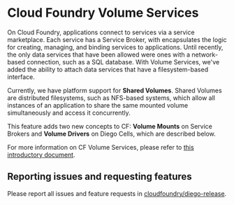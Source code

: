 # Cloud Foundry Volume Services

On Cloud Foundry, applications connect to services via a service marketplace. Each service has a Service Broker, with encapsulates the logic for creating, managing, and binding services to applications. Until recently, the only data services that have been allowed were ones with a network-based connection, such as a SQL database. With Volume Services, we've added the ability to attach data services that have a filesystem-based interface.

Currently, we have platform support for **Shared Volumes**. Shared Volumes are distributed filesystems, such as NFS-based systems, which allow all instances of an application to share the same mounted volume simultaneously and access it concurrently.

This feature adds two new concepts to CF: **Volume Mounts** on Service Brokers and **Volume Drivers** on Diego Cells, which are described below.

For more information on CF Volume Services, please refer to [this introductory document](https://docs.google.com/document/d/1YtPMY9EjxlgJPa4SVVwIinfid_fshCF48xRhzyoZhrQ/edit?usp=sharing).

## Reporting issues and requesting features

Please report all issues and feature requests in [cloudfoundry/diego-release](https://github.com/cloudfoundry/diego-release/issues).
